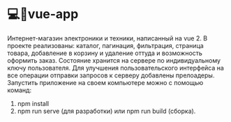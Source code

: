 # 💻📱vue-app
Интернет-магазин электроники и техники, написанный на vue 2. 
В проекте реализованы: каталог, пагинация, фильтрация, страница товара, добавление в корзину и удаление оттуда и возможность оформить заказ. Состояние хранится на сервере по индивидуальному ключу пользователя. Для улучшения пользовательского интерфейса на все операции отправки запросов к серверу добавлены прелоадеры.
Запустить приложение на своем компьютере можно с помощью команд: 
1) npm install
2) npm run serve (для разработки) или npm run build (сборка).
